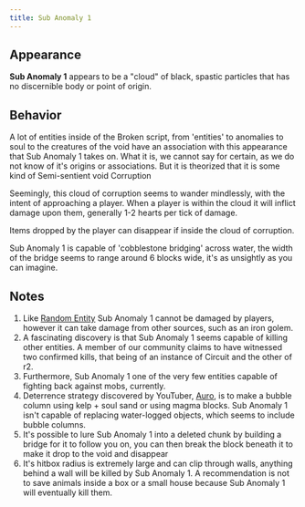 ```yaml
---
title: Sub Anomaly 1
---
```


## Appearance

**Sub Anomaly 1** appears to be a "cloud" of black, spastic particles
that has no discernible body or point of origin.

## Behavior

A lot of entities inside of the Broken script, from 'entities' to
anomalies to soul to the creatures of the void have an association with
this appearance that Sub Anomaly 1 takes on. What it is, we cannot say
for certain, as we do not know of it's origins or associations. But it
is theorized that it is some kind of Semi-sentient void Corruption

Seemingly, this cloud of corruption seems to wander mindlessly, with the
intent of approaching a player. When a player is within the cloud it
will inflict damage upon them, generally 1-2 hearts per tick of damage.

Items dropped by the player can disappear if inside the cloud of
corruption.

Sub Anomaly 1 is capable of 'cobblestone bridging' across water, the
width of the bridge seems to range around 6 blocks wide, it's as
unsightly as you can imagine.

## Notes

1.  Like [Random Entity](Random_Entity "wikilink") Sub Anomaly 1 cannot
    be damaged by players, however it can take damage from other
    sources, such as an iron golem.
2.  A fascinating discovery is that Sub Anomaly 1 seems capable of
    killing other entities. A member of our community claims to have
    witnessed two confirmed kills, that being of an instance of Circuit
    and the other of r2.
3.  Furthermore, Sub Anomaly 1 one of the very few entities capable of
    fighting back against mobs, currently.
4.  Deterrence strategy discovered by YouTuber,
    [Auro](https://youtube.com/@auromancy?si=0Jk0CJkhXc97A8D7), is to
    make a bubble column using kelp + soul sand or using magma blocks.
    Sub Anomaly 1 isn't capable of replacing water-logged objects, which
    seems to include bubble columns.
5.  It's possible to lure Sub Anomaly 1 into a deleted chunk by building
    a bridge for it to follow you on, you can then break the block
    beneath it to make it drop to the void and disappear
6.  It's hitbox radius is extremely large and can clip through walls,
    anything behind a wall will be killed by Sub Anomaly 1. A
    recommendation is not to save animals inside a box or a small house
    because Sub Anomaly 1 will eventually kill them.